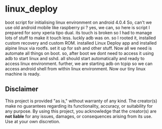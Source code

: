 # linux_deploy
boot script for initialising linux environment on android 4.0.4
So, can't we use old android mobile like raspberry pi ?
yes, we can, so here is script I prepared for sony xperia tipo dual.
its touch is broken so I had to manage lots of stuff to make it 
touch less. luckly adb was on. so I rooted it, installed custom
recovery and custom ROM. installed Linux Deploy app and installed 
alpine linux via rootfs. set it up for ssh and other stuff. Now
all we need is automate all things on boot. so, after boot we
dont need to access it using adb to start linux and sshd. all
should start automatically and ready to access linux environment.
further, we are starting adb on tcpip so we can access android
shell from within linux environment. Now our tiny linux machine
is ready.


## Disclaimer

This project is provided "as is," without warranty of any kind. 
The creator(s) make no guarantees regarding its functionality, accuracy, or suitability for any purpose.
By using this project, you acknowledge that the creator(s) are **not liable** for any issues, 
damages, or consequences arising from its use.
Use at your own discretion.
